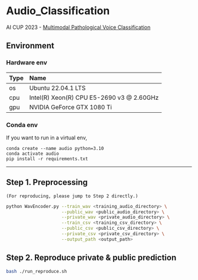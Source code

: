 # Audio_Classification
AI CUP 2023 - [Multimodal Pathological Voice Classification](https://tbrain.trendmicro.com.tw/Competitions/Details/27)

## Environment
### Hardware env
| Type | Name                                      |
| ---- |:----------------------------------------- |
| os   | Ubuntu 22.04.1 LTS                        |
| cpu  | Intel(R) Xeon(R) CPU E5-2690 v3 @ 2.60GHz |
| gpu  | NVIDIA GeForce GTX 1080 Ti                |
### Conda env
If you want to run in a virtual env,
```shell
conda create --name audio python=3.10
conda activate audio
pip install -r requirements.txt
```
---
## Step 1. Preprocessing 
`(For reproducing, please jump to Step 2 directly.)`
```bash
python WavEncoder.py --train_wav <training_audio_directory> \
                     --public_wav <public_audio_directory> \
                     --private_wav <private_audio_directory> \
                     --train_csv <training_csv_directory> \
                     --public_csv <public_csv_directory> \
                     --private_csv <private_csv_directory> \
                     --output_path <output_path>
```

## Step 2. Reproduce private & public prediction
```bash
bash ./run_reproduce.sh
```
